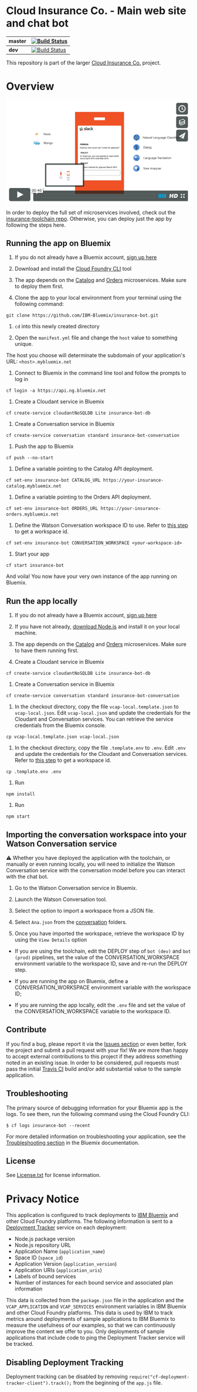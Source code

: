# Cloud Insurance Co. - Main web site and chat bot

| **master** | [![Build Status](https://travis-ci.org/IBM-Bluemix/insurance-bot.svg?branch=master)](https://travis-ci.org/IBM-Bluemix/insurance-bot) |
| ----- | ----- |
| **dev** | [![Build Status](https://travis-ci.org/IBM-Bluemix/insurance-bot.svg?branch=dev)](https://travis-ci.org/IBM-Bluemix/insurance-bot) |

This repository is part of the larger [Cloud Insurance Co.](https://github.com/IBM-Bluemix/cloudco-insurance) project.

# Overview

[![Policy Bot](./design/video-cap.png)](https://vimeo.com/165460548 "Policy Bot Concept - Click to Watch!")

In order to deploy the full set of microservices involved, check out the [insurance-toolchain repo][toolchain_url]. Otherwise, you can deploy just the app by following the steps here.

## Running the app on Bluemix

1. If you do not already have a Bluemix account, [sign up here][bluemix_reg_url]

1. Download and install the [Cloud Foundry CLI][cloud_foundry_url] tool

1. The app depends on the [Catalog](https://github.com/IBM-Bluemix/insurance-catalog) and [Orders](https://github.com/IBM-Bluemix/insurance-orders) microservices. Make sure to deploy them first.

1. Clone the app to your local environment from your terminal using the following command:

  ```
  git clone https://github.com/IBM-Bluemix/insurance-bot.git
  ```

1. `cd` into this newly created directory

1. Open the `manifest.yml` file and change the `host` value to something unique.

  The host you choose will determinate the subdomain of your application's URL:  `<host>.mybluemix.net`

1. Connect to Bluemix in the command line tool and follow the prompts to log in

  ```
  cf login -a https://api.ng.bluemix.net
  ```

1. Create a Cloudant service in Bluemix

  ```
  cf create-service cloudantNoSQLDB Lite insurance-bot-db
  ```

1. Create a Conversation service in Bluemix

  ```
  cf create-service conversation standard insurance-bot-conversation
  ```

1. Push the app to Bluemix

  ```
  cf push --no-start
  ```

1. Define a variable pointing to the Catalog API deployment.

  ```
  cf set-env insurance-bot CATALOG_URL https://your-insurance-catalog.mybluemix.net
  ```

1. Define a variable pointing to the Orders API deployment.

  ```
  cf set-env insurance-bot ORDERS_URL https://your-insurance-orders.mybluemix.net
  ```

1. Define the Watson Conversation workspace ID to use. Refer to [this step](#importWorkspace) to get a workspace id.

  ```
  cf set-env insurance-bot CONVERSATION_WORKSPACE <your-workspace-id>
  ```

1. Start your app

  ```
  cf start insurance-bot
  ```

And voila! You now have your very own instance of the app running on Bluemix.

## Run the app locally

1. If you do not already have a Bluemix account, [sign up here][bluemix_reg_url]

1. If you have not already, [download Node.js][download_node_url] and install it on your local machine.

1. The app depends on the [Catalog](https://github.com/IBM-Bluemix/insurance-catalog) and [Orders](https://github.com/IBM-Bluemix/insurance-orders) microservices. Make sure to have them running first.

1. Create a Cloudant service in Bluemix

  ```
  cf create-service cloudantNoSQLDB Lite insurance-bot-db
  ```

1. Create a Conversation service in Bluemix

  ```
  cf create-service conversation standard insurance-bot-conversation
  ```

1. In the checkout directory, copy the file ```vcap-local.template.json``` to ```vcap-local.json```. Edit ```vcap-local.json``` and update the credentials for the Cloudant and Conversation services. You can retrieve the service credentials from the Bluemix console.

  ```
  cp vcap-local.template.json vcap-local.json
  ```

1. In the checkout directory, copy the file ```.template.env``` to ```.env```. Edit ```.env``` and update the credentials for the Cloudant and Conversation services. Refer to [this step](#importWorkspace) to get a workspace id.

  ```
  cp .template.env .env
  ```

1. Run

  ```
  npm install
  ```

1. Run

  ```
  npm start
  ```

## <a name="importWorkspace"></a> Importing the conversation workspace into your Watson Conversation service

:warning: Whether you have deployed the application with the toolchain, or manually or even running locally, you will need to initialize the Watson Conversation service with the conversation model before you can interact with the chat bot.

1. Go to the Watson Conversation service in Bluemix.

1. Launch the Watson Conversation tool.

1. Select the option to import a workspace from a JSON file.

1. Select `Ana.json` from the [conversation](./conversation) folders.

1. Once you have imported the workspace, retrieve the workspace ID by using the `View Details` option

  * If you are using the toolchain, edit the DEPLOY step of `bot (dev)` and `bot (prod)` pipelines, set the value of the CONVERSATION_WORKSPACE environment variable to the workspace ID, save and re-run the DEPLOY step.

  * If you are running the app on Bluemix, define a CONVERSATION_WORKSPACE environment variable with the workspace ID;

  * If you are running the app locally, edit the `.env` file and set the value of the CONVERSATION_WORKSPACE variable to the workspace ID.

## Contribute

If you find a bug, please report it via the [Issues section][issues_url] or even better, fork the project and submit a pull request with your fix! We are more than happy to accept external contributions to this project if they address something noted in an existing issue.  In order to be considered, pull requests must pass the initial [Travis CI][travis_url] build and/or add substantial value to the sample application.

## Troubleshooting

The primary source of debugging information for your Bluemix app is the logs. To see them, run the following command using the Cloud Foundry CLI:

  ```
  $ cf logs insurance-bot --recent
  ```

For more detailed information on troubleshooting your application, see the [Troubleshooting section](https://www.ng.bluemix.net/docs/troubleshoot/tr.html) in the Bluemix documentation.

## License

See [License.txt](License.txt) for license information.

# Privacy Notice

This application is configured to track deployments to [IBM Bluemix](http://www.ibm.com/cloud-computing/bluemix/) and other Cloud Foundry platforms. The following information is sent to a [Deployment Tracker](https://github.com/IBM-Bluemix/cf-deployment-tracker-service) service on each deployment:

* Node.js package version
* Node.js repository URL
* Application Name (`application_name`)
* Space ID (`space_id`)
* Application Version (`application_version`)
* Application URIs (`application_uris`)
* Labels of bound services
* Number of instances for each bound service and associated plan information

This data is collected from the `package.json` file in the application and the `VCAP_APPLICATION` and `VCAP_SERVICES` environment variables in IBM Bluemix and other Cloud Foundry platforms. This data is used by IBM to track metrics around deployments of sample applications to IBM Bluemix to measure the usefulness of our examples, so that we can continuously improve the content we offer to you. Only deployments of sample applications that include code to ping the Deployment Tracker service will be tracked.

## Disabling Deployment Tracking

Deployment tracking can be disabled by removing `require("cf-deployment-tracker-client").track();` from the beginning of the `app.js` file.

[toolchain_url]: https://github.com/IBM-Bluemix/insurance-toolchain
[bluemix_reg_url]: http://ibm.biz/insurance-store-registration
[cloud_foundry_url]: https://github.com/cloudfoundry/cli
[download_node_url]: https://nodejs.org/download/
[issues_url]: https://github.com/ibm-bluemix/insurance-bot/issues
[travis_url]: https://travis-ci.org/
